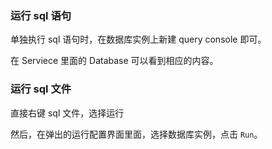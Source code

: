 ### 运行 sql 语句

单独执行 sql 语句时，在数据库实例上新建 query console 即可。



在 Serviece 里面的 Database 可以看到相应的内容。





### 运行 sql 文件

直接右键 sql 文件，选择运行



然后，在弹出的运行配置界面里面，选择数据库实例，点击 `Run`。